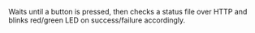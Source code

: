 Waits until a button is pressed, then checks a status file over HTTP and blinks red/green LED on success/failure accordingly.

